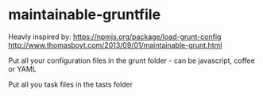 maintainable-gruntfile
======================
Heavly inspired by:
https://npmjs.org/package/load-grunt-config
http://www.thomasboyt.com/2013/09/01/maintainable-grunt.html


Put all your configuration files in the grunt folder - can be javascript, coffee or YAML

Put all you task files in the tasts folder
